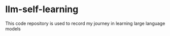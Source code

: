 # llm-self-learning
This code repository is used to record my journey in learning large language models
